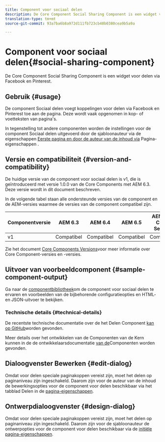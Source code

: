 ```yaml
---
title: Component voor sociaal delen
description: De Core Component Social Sharing Component is een widget voor delen via Facebook en Pinterest.
translation-type: tm+mt
source-git-commit: 93a7ba6b8a972d111fb723cb40b0380cea9b5a9a

---
```



# Component voor sociaal delen{#social-sharing-component}

De Core Component Social Sharing Component is een widget voor delen via Facebook en Pinterest.

## Gebruik {#usage}

De component Sociaal delen voegt koppelingen voor delen via Facebook en Pinterest toe aan de pagina. Deze wordt vaak opgenomen in kop- of voetteksten van pagina&#39;s.

In tegenstelling tot andere componenten worden de instellingen voor de component Sociaal delen uitgevoerd door de sjabloonauteur via de eigenschappen [Eerste pagina en door de auteur van de inhoud via](https://docs.adobe.com/content/help/en/experience-manager-cloud-service/sites/authoring/features/templates.html) Pagina-eigenschappen [](https://docs.adobe.com/content/help/en/experience-manager-cloud-service/sites/authoring/fundamentals/page-properties.html).

## Versie en compatibiliteit {#version-and-compatibility}

De huidige versie van de component voor sociaal delen is v1, die is geïntroduceerd met versie 1.0.0 van de Core Components met AEM 6.3. Deze versie wordt in dit document beschreven.

In de volgende tabel staan alle ondersteunde versies van de component en de AEM-versies waarmee de versies van de component compatibel zijn.

| Componentversie | AEM 6.3 | AEM 6.4 | AEM 6.5 | AEM as a Cloud Service |
|--- |--- |--- |--- |---|
| v1 | Compatibel | Compatibel | Compatibel | Compatibel |

Zie het document [Core Components Versions](/help/versions.md)voor meer informatie over Core Component-versies en -versies.

## Uitvoer van voorbeeldcomponent {#sample-component-output}

Ga naar de [componentbibliotheek](https://adobe.com/go/aem_cmp_library_sharing)om de component voor sociaal delen te ervaren en voorbeelden van de bijbehorende configuratieopties en HTML- en JSON-uitvoer te bekijken.

### Technische details {#technical-details}

De recentste technische documentatie over de het Delen Component [kan op GitHub](https://adobe.com/go/aem_cmp_tech_sharing_v1)worden gevonden.

Meer details over het ontwikkelen van de Componenten van de Kern kunnen in de de ontwikkelaarsdocumentatie [van de](/help/developing/overview.md)Componenten worden gevonden.

## Dialoogvenster Bewerken {#edit-dialog}

Omdat voor delen speciale paginakoppen vereist zijn, moet het delen op paginaniveau zijn ingeschakeld. Daarom zijn voor de auteur van de inhoud de bewerkingsopties voor de component voor delen beschikbaar via het tabblad Delen in de [pagina-eigenschappen](https://docs.adobe.com/content/help/en/experience-manager-cloud-service/sites/authoring/fundamentals/page-properties.html).

## Ontwerpdialoogvenster {#design-dialog}

Omdat voor delen speciale paginakoppen vereist zijn, moet het delen op paginaniveau zijn ingeschakeld. Daarom zijn voor de sjabloonauteur de ontwerpopties voor de component voor delen beschikbaar via de [initiële pagina-eigenschappen](https://docs.adobe.com/content/help/en/experience-manager-cloud-service/sites/authoring/features/templates.html).

